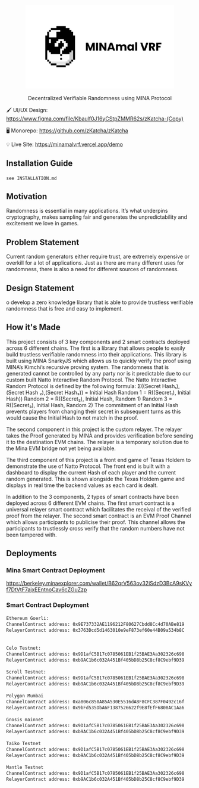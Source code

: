 <p align="center">
<img src="minamal-vrf.png" width=400/>

<p align="center">
Decentralized Verifiable Randomness using MINA Protocol

🖌️ UI/UX Design: 
<https://www.figma.com/file/Kbaulf0J16yCStpZMMR62s/zKatcha-(Copy)>

🖥️ Monorepo: <https://github.com/zKatcha/zKatcha>

💡 Live Site: <https://minamalvrf.vercel.app/demo>

## Installation Guide

`see INSTALLATION.md`

## Motivation

Randomness is essential in many applications. It’s what underpins cryptography, makes sampling fair and generates the unpredictability and excitement we love in games.

## Problem Statement
Current random generators either require trust, are extremely expensive or overkill for a lot of applications. Just as there are many different uses for randomness, there is also a need for different sources of randomness.

## Design Statement

o develop a zero knowledge library that is able to provide trustless verifiable randomness that is free and easy to implement.

## How it's Made
This project consists of 3 key components and 2 smart contracts deployed across 6 different chains. The first is a library that allows people to easily build trustless verifiable randomness into their applications. This library is built using MINA SnarkyJS which allows us to quickly verify the proof using MINA’s Kimchi’s recursive proving system. The randomness that is generated cannot be controlled by any party nor is it predictable due to our custom built Natto Interactive Random Protocol. The Natto Interactive Random Protocol is defined by the following formula: Σ((Secret Hash₁), (Secret Hash ₂),(Secret Hash₃)) = Initial Hash Random 1 = R((Secret₁), Initial Hash)) Random 2 = R((Secret₂), Initial Hash, Random 1) Random 3 = R((Secret₃), Initial Hash, Random 2) The commitment of an Initial Hash prevents players from changing their secret in subsequent turns as this would cause the Initial Hash to not match in the proof.

The second component in this project is the custom relayer. The relayer takes the Proof generated by MINA and provides verification before sending it to the destination EVM chains. The relayer is a temporary solution due to the Mina EVM bridge not yet being available.

The third component of this project is a front end game of Texas Holdem to demonstrate the use of Natto Protocol. The front end is built with a dashboard to display the current Hash of each player and the current random generated. This is shown alongside the Texas Holdem game and displays in real time the backend values as each card is dealt.

In addition to the 3 components, 2 types of smart contracts have been deployed across 6 different EVM chains. The first smart contract is a universal relayer smart contract which facilitates the receival of the verified proof from the relayer. The second smart contract is an EVM Proof Channel which allows participants to publicise their proof. This channel allows the participants to trustlessly cross verify that the random numbers have not been tampered with.

## Deployments

### Mina Smart Contract Deployment
https://berkeley.minaexplorer.com/wallet/B62qrV563ov32iSdzD3BcA9sKVyf7DtVtF7ajxEEntnoCav6cZGuZzp

### Smart Contract Deployment
```
Ethereum Goerli:
ChannelContract address: 0x9E737332AE1196212F80627Cbdd8Cc4d70ABe819
RelayerContract address: 0x3763Dcd5d1463010e9eF873ef60e44B09a534b8C


Celo Testnet:
ChannelContract address: 0x9D1afC5B17c0785061EB1f25BAE3Aa302326c698
RelayerContract address: 0xb9AC1b6c032A451Bf405bD8b25C8cf8C9ebf9D39

Scroll Testnet:
ChannelContract address: 0x9D1afC5B17c0785061EB1f25BAE3Aa302326c698
RelayerContract address: 0xb9AC1b6c032A451Bf405bD8b25C8cf8C9ebf9D39

Polygon Mumbai
ChannelContract address: 0xa806c850A85A530E5516dA8F8CFC387F0492c16f
RelayerContract address: 0x9bFd535DbA6F1387526622f9E8fEfF6808AC1Aa6

Gnosis mainnet
ChannelContract address: 0x9D1afC5B17c0785061EB1f25BAE3Aa302326c698
RelayerContract address: 0xb9AC1b6c032A451Bf405bD8b25C8cf8C9ebf9D39

Taiko Testnet
ChannelContract address: 0x9D1afC5B17c0785061EB1f25BAE3Aa302326c698
RelayerContract address: 0xb9AC1b6c032A451Bf405bD8b25C8cf8C9ebf9D39

Mantle Testnet
ChannelContract address: 0x9D1afC5B17c0785061EB1f25BAE3Aa302326c698
RelayerContract address: 0xb9AC1b6c032A451Bf405bD8b25C8cf8C9ebf9D39
```
